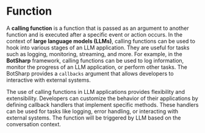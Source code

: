 # Function

A **calling function** is a function that is passed as an argument to another function and is executed after a specific event or action occurs. In the context of **large language models (LLMs)**, calling functions can be used to hook into various stages of an LLM application. They are useful for tasks such as logging, monitoring, streaming, and more. For example, in the **BotSharp** framework, calling functions can be used to log information, monitor the progress of an LLM application, or perform other tasks. The BotSharp provides a `callbacks` argument that allows developers to interactive with external systems.

The use of calling functions in LLM applications provides flexibility and extensibility. Developers can customize the behavior of their applications by defining callback handlers that implement specific methods. These handlers can be used for tasks like logging, error handling, or interacting with external systems. The function will be triggered by LLM based on the conversation context.